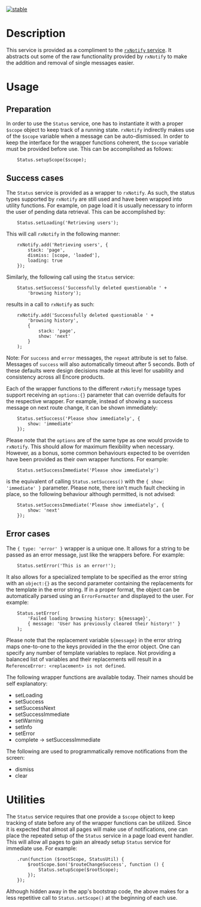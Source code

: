 [![stable](http://badges.github.io/stability-badges/dist/stable.svg)](http://github.com/badges/stability-badges)

# Description

This service is provided as a compliment to the [`rxNotify` service](#/component/rxNotify).  It abstracts out some of the raw functionality provided by `rxNotify` to make the addition and removal of single messages easier.

# Usage

## Preparation

In order to use the `Status` service, one has to instantiate it with a proper `$scope` object to keep track of a running state.  `rxNotify` indirectly makes use of the `$scope` variable when a message can be auto-dismissed.  In order to keep the interface for the wrapper functions coherent, the `$scope` variable must be provided before use.  This can be accomplished as follows:

        Status.setupScope($scope);

## Success cases

The `Status` service is provided as a wrapper to `rxNotify`.  As such, the status types supported by `rxNotify` are still used and have been wrapped into utility functions.  For example, on page load it is usually necessary to inform the user of pending data retrieval.  This can be accomplished by:

        Status.setLoading('Retrieving users');

This will call `rxNotify` in the following manner:

        rxNotify.add('Retrieving users', {
            stack: 'page',
            dismiss: [scope, 'loaded'],
            loading: true
        });

Similarly, the following call using the `Status` service:

        Status.setSuccess('Successfully deleted questionable ' +
            'browsing history');

results in a call to `rxNotify` as such:

        rxNotify.add('Successfully deleted questionable ' +
            'browsing history',
            {
                stack: 'page',
                show: 'next'
            }
        );

Note: For `success` and `error` messages, the `repeat` attribute is set to false. Messages of `success` will also automatically timeout after 5 seconds. Both of these defaults were design decisions made at this level for usability and consistency across all Encore products.

Each of the wrapper functions to the different `rxNotify` message types support receiving an `options:{}` parameter that can override defaults for the respective wrapper. For example, instead of showing a success message on next route change, it can be shown immediately:

        Status.setSuccess('Please show immediately', {
            show: 'immediate'
        });

Please note that the `options` are of the same type as one would provide to `rxNotify`.  This should allow for maximum flexibility when necessary.  However, as a bonus, some common behaviours expected to be overriden have been provided as their own wrapper functions.  For example:

        Status.setSuccessImmediate('Please show immediately')

is the equivalent of calling `Status.setSuccess()` with the `{ show: 'immediate' }` parameter.  Please note, there isn't much fault checking in place, so the following behaviour although permitted, is not advised:

        Status.setSuccessImmediate('Please show immediately', {
            show: 'next'
        });

## Error cases

The `{ type: 'error' }` wrapper is a unique one.  It allows for a string to be passed as an error message, just like the wrappers before.  For example:

        Status.setError('This is an error!');


It also allows for a specialized template to be specified as the error string with an `object:{}` as the second parameter containing the replacements for the template in the error string.  If in a proper format, the object can be automatically parsed using an `ErrorFormatter` and displayed to the user.  For example:

        Status.setError(
            'Failed loading browsing history: ${message}',
            { message: 'User has previously cleared their history!' }
        );

Please note that the replacement variable `${message}` in the error string maps one-to-one to the keys provided in the the error object.  One can specify any number of template variables to replace.  Not providing a balanced list of variables and their replacements will result in a `ReferenceError: <replacement> is not defined`.

The following wrapper functions are available today.  Their names should be self explanatory:

 * setLoading
 * setSuccess
 * setSuccessNext
 * setSuccessImmediate
 * setWarning
 * setInfo
 * setError
 * complete &rarr; setSuccessImmediate

The following are used to programmatically remove notifications from the screen:

 * dismiss
 * clear

# Utilities

The `Status` service requires that one provide a `$scope` object to keep tracking of state before any of the wrapper functions can be utilized.  Since it is expected that almost all pages will make use of notifications, one can place the repeated setup of the `Status` service in a page load event handler.  This will allow all pages to gain an already setup `Status` service for immediate use.  For example:

        .run(function ($rootScope, StatusUtil) {
            $rootScope.$on('$routeChangeSuccess', function () {
                Status.setupScope($rootScope);
            });
        });

Although hidden away in the app's bootstrap code, the above makes for a less repetitive call to `Status.setScope()` at the beginning of each use.
